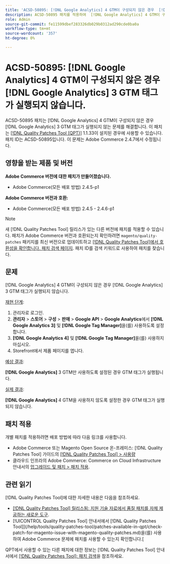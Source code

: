 ```yaml
---
title: 'ACSD-50895: [!DNL Google Analytics] 4 GTM이 구성되지 않은 경우  [!DNL Google Analytics] 3 GTM 태그가 실행되지 않음'
description: ACSD-50895 패치를 적용하여  [!DNL Google Analytics] 4 GTM이 구성되지 않은 경우  [!DNL Google Analytics] 3 GTM 태그가 실행되지 않는 Adobe Commerce 문제를 해결합니다.
role: Admin
source-git-commit: fe11599dbef283326db029b0312ad290cde0ba0a
workflow-type: tm+mt
source-wordcount: '357'
ht-degree: 0%

---
```


# ACSD-50895: [!DNL Google Analytics] 4 GTM이 구성되지 않은 경우 [!DNL Google Analytics] 3 GTM 태그가 실행되지 않습니다.

ACSD-50895 패치는 [!DNL Google Analytics] 4 GTM이 구성되지 않은 경우 [!DNL Google Analytics] 3 GTM 태그가 실행되지 않는 문제를 해결합니다. 이 패치는 [[!DNL Quality Patches Tool (QPT)]](https://experienceleague.adobe.com/en/docs/commerce-knowledge-base/kb/announcements/commerce-announcements/magento-quality-patches-released-new-tool-to-self-serve-quality-patches) 1.1.33이 설치된 경우에 사용할 수 있습니다. 패치 ID는 ACSD-50895입니다. 이 문제는 Adobe Commerce 2.4.7에서 수정됩니다.

## 영향을 받는 제품 및 버전

**Adobe Commerce 버전에 대한 패치가 만들어졌습니다.**

* Adobe Commerce(모든 배포 방법) 2.4.5-p1

**Adobe Commerce 버전과 호환:**

* Adobe Commerce(모든 배포 방법) 2.4.5 - 2.4.6-p1

>[!NOTE]
>
>새 [!DNL Quality Patches Tool] 릴리스가 있는 다른 버전에 패치를 적용할 수 있습니다. 패치가 Adobe Commerce 버전과 호환되는지 확인하려면 `magento/quality-patches` 패키지를 최신 버전으로 업데이트하고 [[!DNL Quality Patches Tool]에서 호환성을 확인합니다. 패치 검색 페이지](https://experienceleague.adobe.com/tools/commerce-quality-patches/index.html). 패치 ID를 검색 키워드로 사용하여 패치를 찾습니다.

## 문제

[!DNL Google Analytics] 4 GTM이 구성되지 않은 경우 [!DNL Google Analytics] 3 GTM 태그가 실행되지 않습니다.

<u>재현 단계</u>:

1. 관리자로 로그인.
1. **관리자** > **스토어** > **구성** > **판매** > **Google API** > **Google Analytics**&#x200B;에서 **[!DNL Google Analytics 3]** 및 **[!DNL Google Tag Manager]**&#x200B;을(를) 사용하도록 설정합니다.
1. **[!DNL Google Analytics 4]** 및 **[!DNL Google Tag Manager]**&#x200B;을(를) 사용하지 마십시오.
1. Storefront에서 제품 페이지를 엽니다.

<u>예상 결과</u>:

**[!DNL Google Analytics]** 3 GTM만 사용하도록 설정된 경우 GTM 태그가 실행됩니다.

<u>실제 결과</u>:

**[!DNL Google Analytics]** 4 GTM을 사용하지 않도록 설정한 경우 GTM 태그가 실행되지 않습니다.

## 패치 적용

개별 패치를 적용하려면 배포 방법에 따라 다음 링크를 사용합니다.

* Adobe Commerce 또는 Magento Open Source 온-프레미스: [!DNL Quality Patches Tool] 가이드의 [[!DNL Quality Patches Tool] > 사용량](/help/tools/quality-patches-tool/usage.md)
* 클라우드 인프라의 Adobe Commerce: Commerce on Cloud Infrastructure 안내서의 [업그레이드 및 패치 > 패치 적용](https://experienceleague.adobe.com/docs/commerce-cloud-service/user-guide/develop/upgrade/apply-patches.html).

## 관련 읽기

[!DNL Quality Patches Tool]에 대한 자세한 내용은 다음을 참조하세요.

* [[!DNL Quality Patches Tool] 릴리스됨: 지원 기술 자료에서 품질 패치를 자체 제공하는 새로운 도구](https://experienceleague.adobe.com/en/docs/commerce-knowledge-base/kb/announcements/commerce-announcements/magento-quality-patches-released-new-tool-to-self-serve-quality-patches).
* [!UICONTROL Quality Patches Tool] 안내서에서  [!DNL Quality Patches Tool]](/help/tools/quality-patches-tool/patches-available-in-qpt/check-patch-for-magento-issue-with-magento-quality-patches.md)을(를) 사용하여 Adobe Commerce 문제에 패치를 사용할 수 있는지 확인합니다.[


QPT에서 사용할 수 있는 다른 패치에 대한 정보는 [!DNL Quality Patches Tool] 안내서에서 [[!DNL Quality Patches Tool]: 패치 검색](https://experienceleague.adobe.com/tools/commerce-quality-patches/index.html)을 참조하세요.
